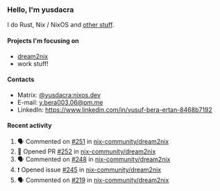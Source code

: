 ### Hello, I'm yusdacra

I do Rust, Nix / NixOS and [other stuff](https://gaze.systems/).

#### Projects I'm focusing on

- [dream2nix](https://github.com/nix-community/dream2nix)
- work stuff!

#### Contacts

- Matrix: [@yusdacra:nixos.dev](https://matrix.to/#/@yusdacra:nixos.dev)
- E-mail: y.bera003.06@pm.me
- LinkedIn: https://www.linkedin.com/in/yusuf-bera-ertan-8468b7192

#### Recent activity

<!--START_SECTION:activity-->
1. 🗣 Commented on [#251](https://github.com/nix-community/dream2nix/issues/251) in [nix-community/dream2nix](https://github.com/nix-community/dream2nix)
2. 💪 Opened PR [#252](https://github.com/nix-community/dream2nix/pull/252) in [nix-community/dream2nix](https://github.com/nix-community/dream2nix)
3. 🗣 Commented on [#248](https://github.com/nix-community/dream2nix/issues/248) in [nix-community/dream2nix](https://github.com/nix-community/dream2nix)
4. ❗️ Opened issue [#245](https://github.com/nix-community/dream2nix/issues/245) in [nix-community/dream2nix](https://github.com/nix-community/dream2nix)
5. 🗣 Commented on [#219](https://github.com/nix-community/dream2nix/issues/219) in [nix-community/dream2nix](https://github.com/nix-community/dream2nix)
<!--END_SECTION:activity-->
